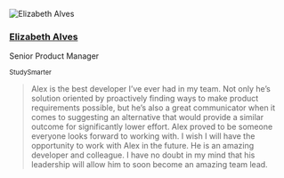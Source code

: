 <div class="quote">

![Elizabeth Alves](/images/elizabeth-alves.jpeg)

<div class="quotee">

### <a href="https://www.linkedin.com/in/elizabethjanealves/" target="_blank">Elizabeth Alves</a>

Senior Product Manager

<small>StudySmarter</small>

</div>

</div>

> Alex is the best developer I’ve ever had in my team.
> Not only he’s solution oriented by proactively finding ways to make product requirements possible,
> but he’s also a great communicator when it comes to suggesting an alternative that would provide a
> similar outcome for significantly lower effort.
> Alex proved to be someone everyone looks forward to working with.
> I wish I will have the opportunity to work with Alex in the future.
> He is an amazing developer and colleague.
> I have no doubt in my mind that his leadership will allow him to soon become an amazing team lead.
